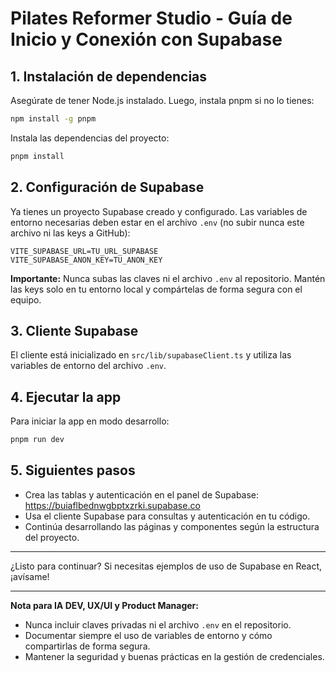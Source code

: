 # Pilates Reformer Studio - Guía de Inicio y Conexión con Supabase

## 1. Instalación de dependencias

Asegúrate de tener Node.js instalado. Luego, instala pnpm si no lo tienes:

```sh
npm install -g pnpm
```

Instala las dependencias del proyecto:

```sh
pnpm install
```

## 2. Configuración de Supabase


Ya tienes un proyecto Supabase creado y configurado. Las variables de entorno necesarias deben estar en el archivo `.env` (no subir nunca este archivo ni las keys a GitHub):

```
VITE_SUPABASE_URL=TU_URL_SUPABASE
VITE_SUPABASE_ANON_KEY=TU_ANON_KEY
```

**Importante:** Nunca subas las claves ni el archivo `.env` al repositorio. Mantén las keys solo en tu entorno local y compártelas de forma segura con el equipo.

## 3. Cliente Supabase


El cliente está inicializado en `src/lib/supabaseClient.ts` y utiliza las variables de entorno del archivo `.env`.

## 4. Ejecutar la app

Para iniciar la app en modo desarrollo:

```sh
pnpm run dev
```

## 5. Siguientes pasos

- Crea las tablas y autenticación en el panel de Supabase: https://buiaflbednwgbptxzrki.supabase.co
- Usa el cliente Supabase para consultas y autenticación en tu código.
- Continúa desarrollando las páginas y componentes según la estructura del proyecto.

---

¿Listo para continuar? Si necesitas ejemplos de uso de Supabase en React, ¡avísame!

---

**Nota para IA DEV, UX/UI y Product Manager:**
- Nunca incluir claves privadas ni el archivo `.env` en el repositorio.
- Documentar siempre el uso de variables de entorno y cómo compartirlas de forma segura.
- Mantener la seguridad y buenas prácticas en la gestión de credenciales.
